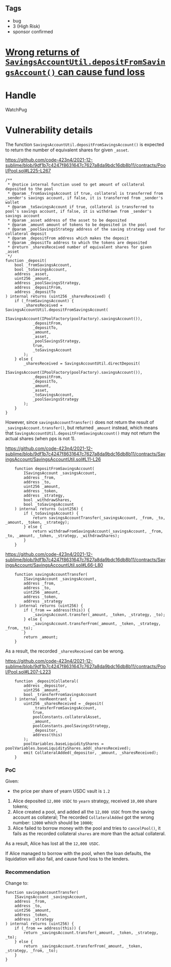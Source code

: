 ## Tags

- bug
- 3 (High Risk)
- sponsor confirmed

# [Wrong returns of `SavingsAccountUtil.depositFromSavingsAccount()` can cause fund loss](https://github.com/code-423n4/2021-12-sublime-findings/issues/132) 

# Handle

WatchPug


# Vulnerability details

The function `SavingsAccountUtil.depositFromSavingsAccount()` is expected to return the number of equivalent shares for given `_asset`.

https://github.com/code-423n4/2021-12-sublime/blob/9df1b7c4247f8631647c7627a8da9bdc16db8b11/contracts/Pool/Pool.sol#L225-L267

```solidity
/**
 * @notice internal function used to get amount of collateral deposited to the pool
 * @param _fromSavingsAccount if true, collateral is transferred from _sender's savings account, if false, it is transferred from _sender's wallet
 * @param _toSavingsAccount if true, collateral is transferred to pool's savings account, if false, it is withdrawn from _sender's savings account
 * @param _asset address of the asset to be deposited
 * @param _amount amount of tokens to be deposited in the pool
 * @param _poolSavingsStrategy address of the saving strategy used for collateral deposit
 * @param _depositFrom address which makes the deposit
 * @param _depositTo address to which the tokens are deposited
 * @return _sharesReceived number of equivalent shares for given _asset
 */
function _deposit(
    bool _fromSavingsAccount,
    bool _toSavingsAccount,
    address _asset,
    uint256 _amount,
    address _poolSavingsStrategy,
    address _depositFrom,
    address _depositTo
) internal returns (uint256 _sharesReceived) {
    if (_fromSavingsAccount) {
        _sharesReceived = SavingsAccountUtil.depositFromSavingsAccount(
            ISavingsAccount(IPoolFactory(poolFactory).savingsAccount()),
            _depositFrom,
            _depositTo,
            _amount,
            _asset,
            _poolSavingsStrategy,
            true,
            _toSavingsAccount
        );
    } else {
        _sharesReceived = SavingsAccountUtil.directDeposit(
            ISavingsAccount(IPoolFactory(poolFactory).savingsAccount()),
            _depositFrom,
            _depositTo,
            _amount,
            _asset,
            _toSavingsAccount,
            _poolSavingsStrategy
        );
    }
}
```

However, since `savingsAccountTransfer()` does not return the result of `_savingsAccount.transfer()`, but returned `_amount` instead, which means that `SavingsAccountUtil.depositFromSavingsAccount()` may not return the actual shares (when pps is not 1).


https://github.com/code-423n4/2021-12-sublime/blob/9df1b7c4247f8631647c7627a8da9bdc16db8b11/contracts/SavingsAccount/SavingsAccountUtil.sol#L11-L26

```solidity
    function depositFromSavingsAccount(
        ISavingsAccount _savingsAccount,
        address _from,
        address _to,
        uint256 _amount,
        address _token,
        address _strategy,
        bool _withdrawShares,
        bool _toSavingsAccount
    ) internal returns (uint256) {
        if (_toSavingsAccount) {
            return savingsAccountTransfer(_savingsAccount, _from, _to, _amount, _token, _strategy);
        } else {
            return withdrawFromSavingsAccount(_savingsAccount, _from, _to, _amount, _token, _strategy, _withdrawShares);
        }
    }
```

https://github.com/code-423n4/2021-12-sublime/blob/9df1b7c4247f8631647c7627a8da9bdc16db8b11/contracts/SavingsAccount/SavingsAccountUtil.sol#L66-L80

```solidity
    function savingsAccountTransfer(
        ISavingsAccount _savingsAccount,
        address _from,
        address _to,
        uint256 _amount,
        address _token,
        address _strategy
    ) internal returns (uint256) {
        if (_from == address(this)) {
            _savingsAccount.transfer(_amount, _token, _strategy, _to);
        } else {
            _savingsAccount.transferFrom(_amount, _token, _strategy, _from, _to);
        }
        return _amount;
    }
```

As a result, the recorded `_sharesReceived` can be wrong.


https://github.com/code-423n4/2021-12-sublime/blob/9df1b7c4247f8631647c7627a8da9bdc16db8b11/contracts/Pool/Pool.sol#L207-L223

```solidity
    function _depositCollateral(
        address _depositor,
        uint256 _amount,
        bool _transferFromSavingsAccount
    ) internal nonReentrant {
        uint256 _sharesReceived = _deposit(
            _transferFromSavingsAccount,
            true,
            poolConstants.collateralAsset,
            _amount,
            poolConstants.poolSavingsStrategy,
            _depositor,
            address(this)
        );
        poolVariables.baseLiquidityShares = poolVariables.baseLiquidityShares.add(_sharesReceived);
        emit CollateralAdded(_depositor, _amount, _sharesReceived);
    }
```

### PoC

Given:

- the price per share of yearn USDC vault is `1.2`

1. Alice deposited `12,000 USDC` to `yearn` strategy, received `10,000` share tokens;
2. Alice created a pool, and added all the `12,000 USDC` from the saving account as collateral; The recorded `CollateralAdded` got the wrong number: `12000` which should be `10000`;
3. Alice failed to borrow money with the pool and tries to `cancelPool()`, it fails as the recorded collateral `shares` are more than the actual collateral.

As a result, Alice has lost all the `12,000 USDC`.

If Alice managed to borrow with the pool, when the loan defaults, the liquidation will also fail, and cause fund loss to the lenders.

### Recommendation

Change to:

```solidity
function savingsAccountTransfer(
    ISavingsAccount _savingsAccount,
    address _from,
    address _to,
    uint256 _amount,
    address _token,
    address _strategy
) internal returns (uint256) {
    if (_from == address(this)) {
        return _savingsAccount.transfer(_amount, _token, _strategy, _to);
    } else {
        return _savingsAccount.transferFrom(_amount, _token, _strategy, _from, _to);
    }
}
```

